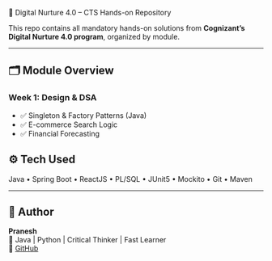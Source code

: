 
 🚀 Digital Nurture 4.0 – CTS Hands-on Repository

This repo contains all mandatory hands-on solutions from **Cognizant’s Digital Nurture 4.0 program**, organized by module.

---

## 🗂️ Module Overview

### Week 1: Design & DSA
- ✅ Singleton & Factory Patterns (Java)
- ✅ E-commerce Search Logic
- ✅ Financial Forecasting


## ⚙️ Tech Used
Java • Spring Boot • ReactJS • PL/SQL • JUnit5 • Mockito • Git • Maven

---

## 👤 Author
**Pranesh**  
📍 Java | Python | Critical Thinker | Fast Learner  
🔗 [GitHub](https://github.com/Pranesh-Murugesan)
